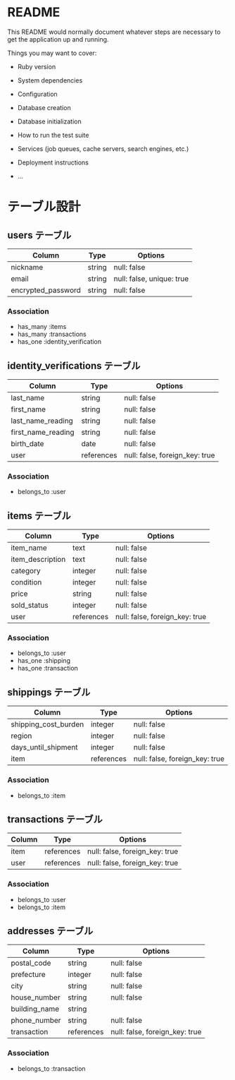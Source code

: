 # README

This README would normally document whatever steps are necessary to get the
application up and running.

Things you may want to cover:

* Ruby version

* System dependencies

* Configuration

* Database creation

* Database initialization

* How to run the test suite

* Services (job queues, cache servers, search engines, etc.)

* Deployment instructions

* ...

# テーブル設計

## users テーブル

| Column             | Type   | Options                   |
| ------------------ | ------ | ------------------------- |
| nickname           | string | null: false               |
| email              | string | null: false, unique: true |
| encrypted_password | string | null: false               |

### Association

- has_many :items
- has_many :transactions
- has_one :identity_verification

## identity_verifications テーブル

| Column               | Type       | Options                        |
| -------------------- | ---------- | ------------------------------ |
| last_name            | string     | null: false                    |
| first_name           | string     | null: false                    |
| last_name_reading    | string     | null: false                    |
| first_name_reading   | string     | null: false                    |
| birth_date           | date       | null: false                    |
| user                 | references | null: false, foreign_key: true |

### Association

- belongs_to :user


## items テーブル

| Column           | Type       | Options                        |
| ---------------- | ---------- | ------------------------------ |
| item_name        | text       | null: false                    |
| item_description | text       | null: false                    |
| category         | integer    | null: false                    |
| condition        | integer    | null: false                    |
| price            | string     | null: false                    |
| sold_status      | integer    | null: false                    |
| user             | references | null: false, foreign_key: true |


### Association
- belongs_to :user
- has_one :shipping
- has_one :transaction

## shippings テーブル

| Column                | Type       | Options                        |
| --------------------- | ---------- | ------------------------------ |
| shipping_cost_burden  | integer    | null: false                    |
| region                | integer    | null: false                    |
| days_until_shipment   | integer    | null: false                    |
| item                  | references | null: false, foreign_key: true |

### Association

- belongs_to :item

## transactions テーブル

| Column   | Type       | Options                        |
| -------- | ---------- | ------------------------------ |
| item     | references | null: false, foreign_key: true |
| user     | references | null: false, foreign_key: true |

### Association

- belongs_to :user
- belongs_to :item


## addresses テーブル

| Column        | Type       | Options                        |
| ------------- | ---------- | ------------------------------ |
| postal_code   | string     | null: false                    |
| prefecture    | integer    | null: false                    |
| city          | string     | null: false                    |
| house_number  | string     | null: false                    |
| building_name | string     |                                |
| phone_number  | string     | null: false                    |
| transaction   | references | null: false, foreign_key: true |

### Association

- belongs_to :transaction

